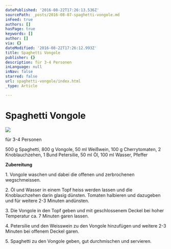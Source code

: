 ```yaml
---
datePublished: '2016-08-22T17:26:13.536Z'
sourcePath: _posts/2016-08-07-spaghetti-vongole.md
inFeed: true
authors: []
hasPage: true
keywords: []
author: []
via: {}
dateModified: '2016-08-22T17:26:12.993Z'
title: Spaghetti Vongole
publisher: {}
description: für 3-4 Personen
inLanguage: null
inNav: false
starred: false
url: spaghetti-vongole/index.html
_type: Article

---
```

# Spaghetti Vongole
![](https://the-grid-user-content.s3-us-west-2.amazonaws.com/1a6f05d4-15a0-46b6-b831-52d13e541eda.jpg)

für 3-4 Personen

500 g Spaghetti, 800 g Vongole, 50 ml Weißwein, 100 g Cherrytomaten, 2 Knoblauchzehen, 1 Bund Petersilie, 50 ml Öl, 100 ml Wasser, Pfeffer

**Zubereitung**

1\. Vongole waschen und dabei die offenen und zerbrochenen wegschmeissen.

2\. Öl und Wasser in einem Topf heiss werden lassen und die Knoblauchzehen darin glasig dünsten. Tomaten halbieren und dazugeben und für weitere 2-3 Minuten andünsten.

3\. Die Vongole in den Topf geben und mit geschlossenem Deckel bei hoher Temperatur ca. 7 Minuten garen lassen.

4\. Petersilie und den Weisswein zu den Vongole hinzufügen und weitere 2-3 Minuten bei offenem Deckel garen.

5\. Spaghetti zu den Vongole geben, gut durchmischen und servieren.